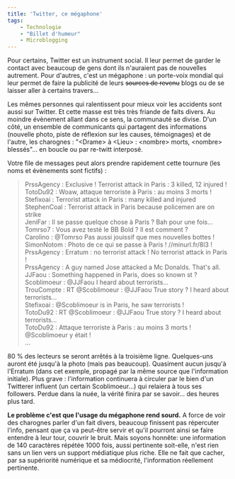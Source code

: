 ```yaml
---
title: 'Twitter, ce mégaphone'
tags:
    - Technologie
    - "Billet d'humeur"
    - Microblogging
---
```


Pour certains, Twitter est un instrument social. Il leur permet de garder le
contact avec beaucoup de gens dont ils n'auraient pas de nouvelles autrement.
Pour d'autres, c'est un mégaphone : un porte-voix mondial qui leur permet de
faire la publicité de leurs <span style="text-decoration: line-through">sources
de revenu</span> blogs ou de se laisser aller à certains travers…

<!-- more -->

Les mêmes personnes qui ralentissent pour mieux voir les accidents sont aussi
sur Twitter. Et cette masse est très très friande de faits divers. Au moindre
évènement allant dans ce sens, la communauté se divise. D'un côté, un ensemble
de communicants qui partagent des informations (nouvelle photo, piste de
réflexion sur les causes, témoignages) et de l'autre, les charognes :
"&lt;Drame&gt; à &lt;Lieu&gt; : &lt;nombre&gt; morts, &lt;nombre&gt; blessés"…
en boucle ou par re-twitt interposé.

Votre file de messages peut alors prendre rapidement cette tournure (les noms et
évènements sont fictifs) :

> PrssAgency : Exclusive ! Terrorist attack in Paris : 3 killed, 12 injured !  
> TotoDu92 : Woaw, attaque terroriste à Paris : au moins 3 morts !  
> Stefixoai : Terrorist attack in Paris : many killed and injured  
> StephenCoal : Terrorist attack in Paris because policemen are on strike  
> JeniFar : Il se passe quelque chose à Paris ? Bah pour une fois…  
> Tomrso7 : Vous avez testé le BB Bold ? Il est comment ?  
> Carolino : @Tomrso Pas aussi jouissif que mes nouvelles bottes !  
> SimonNotom : Photo de ce qui se passe à Paris ! //minurl.fr/8l3 !  
> PrssAgency : Erratum : no terrorist attack ! No terrorist attack in Paris !  
> PrssAgency : A guy named Jose attacked a Mc Donalds. That's all.  
> JJFaou : Something happened in Paris, does so known st ?  
> Scoblimoeur : @JJFaou I heard about terrorists…  
> TrouCompte : RT @Scoblimoeur : @JJFaou True story ? I heard about
> terrorists…  
> Stefixoai : @Scoblimoeur is in Paris, he saw terrorists !  
> TotoDu92 : RT @Scoblimoeur : @JJFaou True story ? I heard about terrorists…  
> TotoDu92 : Attaque terroriste à Paris : au moins 3 morts ! @Scoblimoeur y
> était !  
> …

80 % des lecteurs se seront arrêtés à la troisième ligne. Quelques-uns auront
été jusqu'à la photo (mais pas beaucoup). Quasiment aucun jusqu'à l'Erratum
(dans cet exemple, propagé par la même source que l'information initiale). Plus
grave : l'information continuera à circuler par le bien d'un Twitterer influent
(un certain Scoblimoeur…) qui relaiera à tous ses followers. Perdue dans la
nuée, la vérité finira par se savoir… des heures plus tard.

**Le problème c'est que l'usage du mégaphone rend sourd.** A force de voir des
charognes parler d'un fait divers, beaucoup finissent pas répercuter l'info,
pensant que ça va peut-être servir et qu'il pourront ainsi se faire entendre à
leur tour, couvrir le bruit. Mais soyons honnête: une information de 140
caractères répétée 1000 fois, aussi pertinente soit-elle, n'est rien sans un
lien vers un support médiatique plus riche. Elle ne fait que cacher, par sa
supériorité numérique et sa médiocrité, l'information réellement pertinente.
